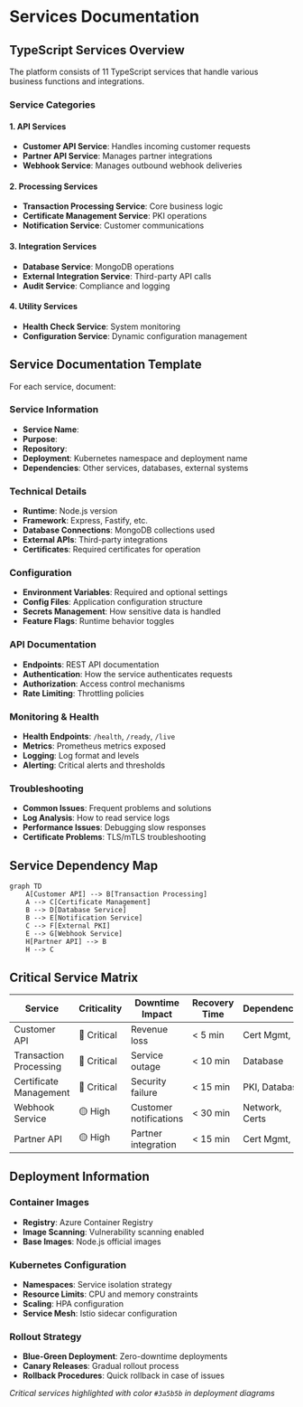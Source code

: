 # Services Documentation

## TypeScript Services Overview

The platform consists of 11 TypeScript services that handle various business functions and integrations.

### Service Categories

#### 1. API Services
- **Customer API Service**: Handles incoming customer requests
- **Partner API Service**: Manages partner integrations
- **Webhook Service**: Manages outbound webhook deliveries

#### 2. Processing Services  
- **Transaction Processing Service**: Core business logic
- **Certificate Management Service**: PKI operations
- **Notification Service**: Customer communications

#### 3. Integration Services
- **Database Service**: MongoDB operations
- **External Integration Service**: Third-party API calls
- **Audit Service**: Compliance and logging

#### 4. Utility Services
- **Health Check Service**: System monitoring
- **Configuration Service**: Dynamic configuration management

## Service Documentation Template

For each service, document:

### Service Information
- **Service Name**: 
- **Purpose**: 
- **Repository**: 
- **Deployment**: Kubernetes namespace and deployment name
- **Dependencies**: Other services, databases, external systems

### Technical Details
- **Runtime**: Node.js version
- **Framework**: Express, Fastify, etc.
- **Database Connections**: MongoDB collections used
- **External APIs**: Third-party integrations
- **Certificates**: Required certificates for operation

### Configuration
- **Environment Variables**: Required and optional settings
- **Config Files**: Application configuration structure  
- **Secrets Management**: How sensitive data is handled
- **Feature Flags**: Runtime behavior toggles

### API Documentation
- **Endpoints**: REST API documentation
- **Authentication**: How the service authenticates requests
- **Authorization**: Access control mechanisms
- **Rate Limiting**: Throttling policies

### Monitoring & Health
- **Health Endpoints**: `/health`, `/ready`, `/live`
- **Metrics**: Prometheus metrics exposed
- **Logging**: Log format and levels
- **Alerting**: Critical alerts and thresholds

### Troubleshooting
- **Common Issues**: Frequent problems and solutions
- **Log Analysis**: How to read service logs
- **Performance Issues**: Debugging slow responses
- **Certificate Problems**: TLS/mTLS troubleshooting

## Service Dependency Map

```mermaid
graph TD
    A[Customer API] --> B[Transaction Processing]
    A --> C[Certificate Management]
    B --> D[Database Service]
    B --> E[Notification Service]
    C --> F[External PKI]
    E --> G[Webhook Service]
    H[Partner API] --> B
    H --> C
```

## Critical Service Matrix

| Service | Criticality | Downtime Impact | Recovery Time | Dependencies |
|---------|-------------|-----------------|---------------|--------------|
| Customer API | 🔴 Critical | Revenue loss | < 5 min | Cert Mgmt, DB |
| Transaction Processing | 🔴 Critical | Service outage | < 10 min | Database |
| Certificate Management | 🔴 Critical | Security failure | < 15 min | PKI, Database |
| Webhook Service | 🟡 High | Customer notifications | < 30 min | Network, Certs |
| Partner API | 🟡 High | Partner integration | < 15 min | Cert Mgmt, DB |

## Deployment Information

### Container Images
- **Registry**: Azure Container Registry
- **Image Scanning**: Vulnerability scanning enabled
- **Base Images**: Node.js official images

### Kubernetes Configuration
- **Namespaces**: Service isolation strategy
- **Resource Limits**: CPU and memory constraints
- **Scaling**: HPA configuration
- **Service Mesh**: Istio sidecar configuration

### Rollout Strategy
- **Blue-Green Deployment**: Zero-downtime deployments
- **Canary Releases**: Gradual rollout process
- **Rollback Procedures**: Quick rollback in case of issues

*Critical services highlighted with color `#3a5b5b` in deployment diagrams*